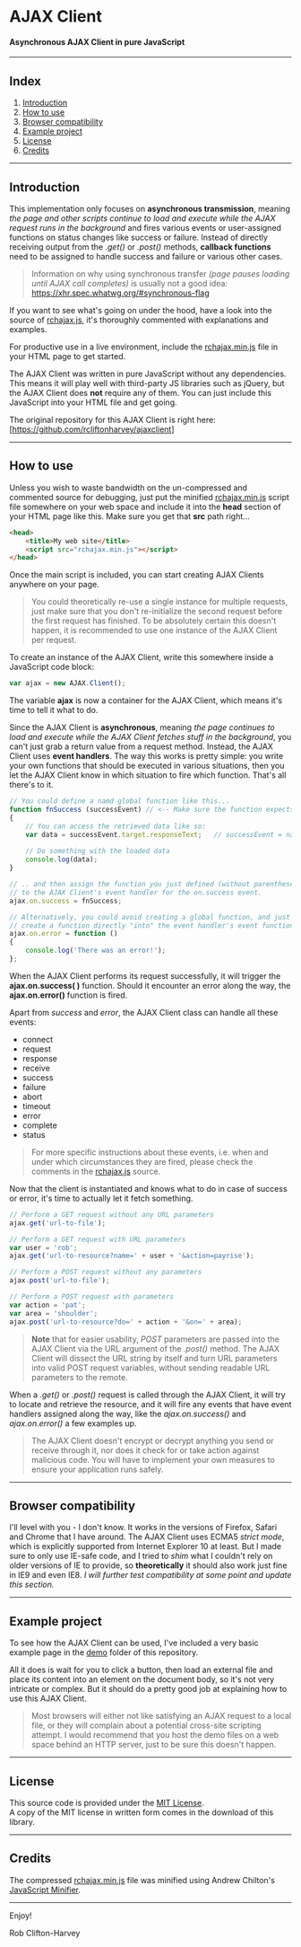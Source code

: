 # AJAX Client
#### Asynchronous AJAX Client in pure JavaScript

-------------------------------------------------------------------------------------------------------

## Index

1. [Introduction](./README.md#introduction)
2. [How to use](./README.md#how-to-use)
3. [Browser compatibility](./README.md#browser-compatibility)
4. [Example project](./README.md#example-project)
5. [License](./README.md#license)
6. [Credits](./README.md#credits)

-------------------------------------------------------------------------------------------------------

## Introduction

This implementation only focuses on **asynchronous transmission**, meaning *the page and other scripts continue to load and execute while the AJAX request runs in the background* and fires various events or user-assigned functions on status changes like success or failure. Instead of directly receiving output from the *.get()* or *.post()* methods, **callback functions** need to be assigned to handle success and failure or various other cases.

> Information on why using synchronous transfer *(page pauses loading until AJAX call completes)* is usually not a good idea: https://xhr.spec.whatwg.org/#synchronous-flag

If you want to see what's going on under the hood, have a look into the source of [rchajax.js](./library/rchajax.js), it's thoroughly commented with explanations and examples.

For productive use in a live environment, include the [rchajax.min.js](./library/rchajax.min.js) file in your HTML page to get started.

The AJAX Client was written in pure JavaScript without any dependencies. This means it will play well with third-party JS libraries such as jQuery, but the AJAX Client does **not** require any of them. You can just include this JavaScript into your HTML file and get going.

The original repository for this AJAX Client is right here:<br>
[https://github.com/rcliftonharvey/ajaxclient]

-------------------------------------------------------------------------------------------------------

## How to use

Unless you wish to waste bandwidth on the un-compressed and commented source for debugging, just put the minified [rchajax.min.js](./library/rchajax.min.js) script file somewhere on your web space and include it into the **head** section of your HTML page like this. Make sure you get that **src** path right...
```html
<head>
    <title>My web site</title>
    <script src="rchajax.min.js"></script>
</head>
```

Once the main script is included, you can start creating AJAX Clients anywhere on your page.

>You could theoretically re-use a single instance for multiple requests, just make sure that you don't re-initialize the second request before the first request has finished. To be absolutely certain this doesn't happen, it is recommended to use one instance of the AJAX Client per request. 

To create an instance of the AJAX Client, write this somewhere inside a JavaScript code block:
```javascript
var ajax = new AJAX.Client();
```
The variable **ajax** is now a container for the AJAX Client, which means it's time to tell it what to do.

Since the AJAX Client is **asynchronous**, meaning *the page continues to load and execute while the AJAX Client fetches stuff in the background*, you can't just grab a return value from a request method. Instead, the AJAX Client uses **event handlers**. The way this works is pretty simple: you write your own functions that should be executed in various situations, then you let the AJAX Client know in which situation to fire which function. That's all there's to it.
```javascript
// You could define a namd global function like this...
function fnSuccess (successEvent) // <-- Make sure the function expects an argument
{
    // You can access the retrieved data like so:
    var data = successEvent.target.responseText;   // successEvent = name of function argument
    
    // Do something with the loaded data 
    console.log(data);
}

// .. and then assign the function you just defined (without parentheses)
// to the AJAX Client's event handler for the on.success event. 
ajax.on.success = fnSuccess;

// Alternatively, you could avoid creating a global function, and just
// create a function directly "into" the event handler's event function.
ajax.on.error = function ()
{
    console.log('There was an error!');
};

```

When the AJAX Client performs its request successfully, it will trigger the **ajax.on.success( )** function. Should it encounter an error along the way, the **ajax.on.error()** function is fired.

Apart from *success* and *error*, the AJAX Client class can handle all these events:
* connect
* request
* response
* receive
* success
* failure
* abort
* timeout
* error
* complete
* status

> For more specific instructions about these events, i.e. when and under which circumstances they are fired, please check the comments in the [rchajax.js](./library/rchajax.js) source.

Now that the client is instantiated and knows what to do in case of success or error, it's time to actually let it fetch something.
```javascript
// Perform a GET request without any URL parameters
ajax.get('url-to-file');

// Perform a GET request with URL parameters
var user = 'rob';
ajax.get('url-to-resource?name=' + user + '&action=payrise');

// Perform a POST request without any parameters
ajax.post('url-to-file');

// Perform a POST request with parameters
var action = 'pat';
var area = 'shoulder';
ajax.post('url-to-resource?do=' + action + '&on=' + area);
```
>**Note** that for easier usability, *POST* parameters are passed into the AJAX Client via the URL argument of the *.post()* method. The AJAX Client will dissect the URL string by itself and turn URL parameters into valid POST request variables, without sending readable URL parameters to the remote.

When a *.get()* or *.post()* request is called through the AJAX Client, it will try to locate and retrieve the resource, and it will fire any events that have event handlers assigned along the way, like the *ajax.on.success()* and *ajax.on.error()* a few examples up.

> The AJAX Client doesn't encrypt or decrypt anything you send or receive through it, nor does it check for or take action against malicious code. You will have to implement your own measures to ensure your application runs safely.

-------------------------------------------------------------------------------------------------------

## Browser compatibility

I'll level with you - I don't know. It works in the versions of Firefox, Safari and Chrome that I have around. The AJAX Client uses ECMA5 *strict mode*, which is explicitly supported from Internet Explorer 10 at least. But I made sure to only use IE-safe code, and I tried to *shim* what I couldn't rely on older versions of IE to provide, so **theoretically** it should also work just fine in IE9 and even IE8. *I will further test compatibility at some point and update this section.*

-------------------------------------------------------------------------------------------------------

## Example project

To see how the AJAX Client can be used, I've included a very basic example page in the [demo](./demo/) folder of this repository.

All it does is wait for you to click a button, then load an external file and place its content into an element on the document body, so it's not very intricate or complex. But it should do a pretty good job at explaining how to use this AJAX Client.

> Most browsers will either not like satisfying an AJAX request to a local file, or they will complain about a potential cross-site scripting attempt. I would recommend that you host the demo files on a web space behind an HTTP server, just to be sure this doesn't happen.

-------------------------------------------------------------------------------------------------------

## License

This source code is provided under the [MIT License](./LICENSE).<br>
A copy of the MIT license in written form comes in the download of this library.

-------------------------------------------------------------------------------------------------------

## Credits

The compressed [rchajax.min.js](./library/rchajax.min.js) file was minified using Andrew Chilton's [JavaScript Minifier](https://javascript-minifier.com/).

-------------------------------------------------------------------------------------------------------

Enjoy!

Rob Clifton-Harvey

